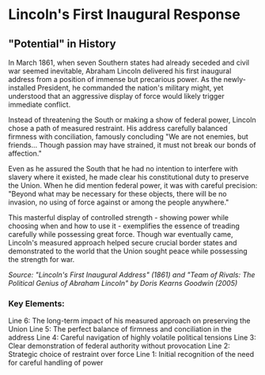 # Lincoln's First Inaugural Response

## "Potential" in History

In March 1861, when seven Southern states had already seceded and civil war seemed inevitable, Abraham Lincoln delivered his first inaugural address from a position of immense but precarious power. As the newly-installed President, he commanded the nation's military might, yet understood that an aggressive display of force would likely trigger immediate conflict.

Instead of threatening the South or making a show of federal power, Lincoln chose a path of measured restraint. His address carefully balanced firmness with conciliation, famously concluding "We are not enemies, but friends... Though passion may have strained, it must not break our bonds of affection."

Even as he assured the South that he had no intention to interfere with slavery where it existed, he made clear his constitutional duty to preserve the Union. When he did mention federal power, it was with careful precision: "Beyond what may be necessary for these objects, there will be no invasion, no using of force against or among the people anywhere."

This masterful display of controlled strength - showing power while choosing when and how to use it - exemplifies the essence of treading carefully while possessing great force. Though war eventually came, Lincoln's measured approach helped secure crucial border states and demonstrated to the world that the Union sought peace while possessing the strength for war.

*Source: "Lincoln's First Inaugural Address" (1861) and "Team of Rivals: The Political Genius of Abraham Lincoln" by Doris Kearns Goodwin (2005)*

### Key Elements:
Line 6: The long-term impact of his measured approach on preserving the Union
Line 5: The perfect balance of firmness and conciliation in the address
Line 4: Careful navigation of highly volatile political tensions
Line 3: Clear demonstration of federal authority without provocation
Line 2: Strategic choice of restraint over force
Line 1: Initial recognition of the need for careful handling of power